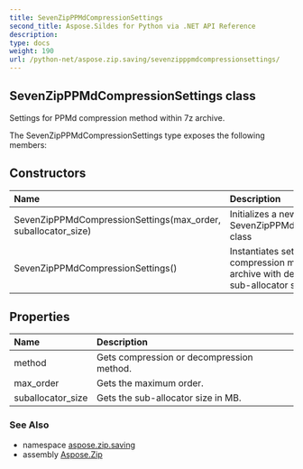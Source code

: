 ```yaml
---
title: SevenZipPPMdCompressionSettings
second_title: Aspose.Sildes for Python via .NET API Reference
description: 
type: docs
weight: 190
url: /python-net/aspose.zip.saving/sevenzipppmdcompressionsettings/
---
```


## SevenZipPPMdCompressionSettings class

Settings for PPMd compression method within 7z archive.

The SevenZipPPMdCompressionSettings type exposes the following members:
## Constructors
| Name | Description |
| :- | :- |
|SevenZipPPMdCompressionSettings(max_order, suballocator_size)|Initializes a new instance of the SevenZipPPMdCompressionSettings class|
|SevenZipPPMdCompressionSettings()|Instantiates settings for PPMd compression method within 7z archive with default model order and sub-allocator size.|
## Properties
| Name | Description |
| :- | :- |
|method|Gets compression or decompression method.|
|max_order|Gets the maximum order.|
|suballocator_size|Gets the sub-allocator size in MB.|

### See Also

* namespace [aspose.zip.saving](/zip/python-net/aspose.zip.saving/)
* assembly [Aspose.Zip](/zip/python-net/)

